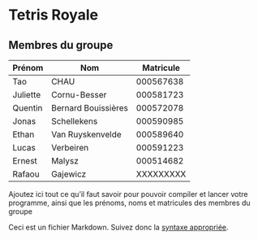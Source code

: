 # Tetris Royale

## Membres du groupe
| Prénom    | Nom                 | Matricule |
| --------- | ------------------- | --------- |
| Tao       | CHAU                | 000567638 |
| Juliette  | Cornu-Besser        | 000581723 |
| Quentin   | Bernard Bouissières | 000572078 |
| Jonas     | Schellekens         | 000590985 |
| Ethan     | Van Ruyskenvelde    | 000589640 |
| Lucas     | Verbeiren           | 000591223 | 
| Ernest    | Malysz              | 000514682 |
| Rafaou    | Gajewicz            | XXXXXXXXX |


Ajoutez ici tout ce qu’il faut savoir pour pouvoir compiler et lancer votre programme, ainsi que les prénoms, noms et matricules des membres du groupe

Ceci est un fichier Markdown. Suivez donc la [syntaxe appropriée](https://docs.gitlab.com/ee/user/markdown.html).